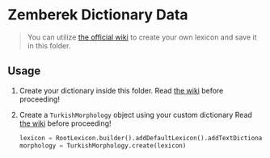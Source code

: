 # Zemberek Dictionary Data

> You can utilize [the official wiki](https://github.com/ahmetaa/zemberek-nlp/wiki/Text-Dictionary-Rules) to create your own lexicon and save it in this folder.

## Usage

1. Create your dictionary inside this folder. Read [the wiki](https://github.com/ahmetaa/zemberek-nlp/wiki/Text-Dictionary-Rules) before proceeding!

2. Create a `TurkishMorphology` object using your custom dictionary Read [the wiki](https://github.com/ahmetaa/zemberek-nlp/tree/master/morphology#creating-turkishmorphology-object) before proceeding!

    ```python
    lexicon = RootLexicon.builder().addDefaultLexicon().addTextDictionaries(Paths.get('PATH')).build()
    morphology = TurkishMorphology.create(lexicon)
    ```
